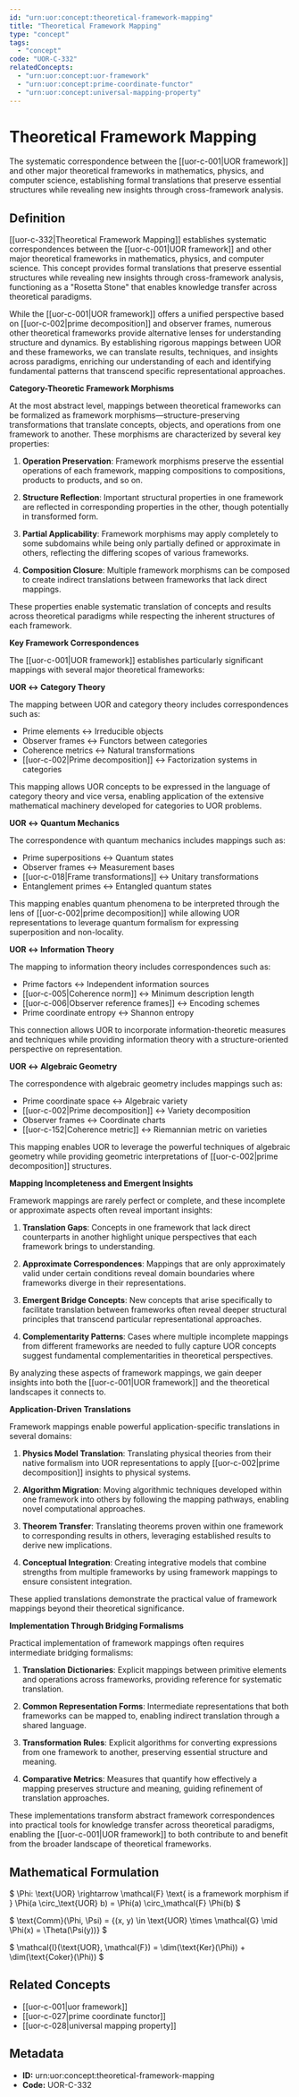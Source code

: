 ```yaml
---
id: "urn:uor:concept:theoretical-framework-mapping"
title: "Theoretical Framework Mapping"
type: "concept"
tags:
  - "concept"
code: "UOR-C-332"
relatedConcepts:
  - "urn:uor:concept:uor-framework"
  - "urn:uor:concept:prime-coordinate-functor"
  - "urn:uor:concept:universal-mapping-property"
---
```


# Theoretical Framework Mapping

The systematic correspondence between the [[uor-c-001|UOR framework]] and other major theoretical frameworks in mathematics, physics, and computer science, establishing formal translations that preserve essential structures while revealing new insights through cross-framework analysis.

## Definition

[[uor-c-332|Theoretical Framework Mapping]] establishes systematic correspondences between the [[uor-c-001|UOR framework]] and other major theoretical frameworks in mathematics, physics, and computer science. This concept provides formal translations that preserve essential structures while revealing new insights through cross-framework analysis, functioning as a "Rosetta Stone" that enables knowledge transfer across theoretical paradigms.

While the [[uor-c-001|UOR framework]] offers a unified perspective based on [[uor-c-002|prime decomposition]] and observer frames, numerous other theoretical frameworks provide alternative lenses for understanding structure and dynamics. By establishing rigorous mappings between UOR and these frameworks, we can translate results, techniques, and insights across paradigms, enriching our understanding of each and identifying fundamental patterns that transcend specific representational approaches.

**Category-Theoretic Framework Morphisms**

At the most abstract level, mappings between theoretical frameworks can be formalized as framework morphisms—structure-preserving transformations that translate concepts, objects, and operations from one framework to another. These morphisms are characterized by several key properties:

1. **Operation Preservation**: Framework morphisms preserve the essential operations of each framework, mapping compositions to compositions, products to products, and so on.

2. **Structure Reflection**: Important structural properties in one framework are reflected in corresponding properties in the other, though potentially in transformed form.

3. **Partial Applicability**: Framework morphisms may apply completely to some subdomains while being only partially defined or approximate in others, reflecting the differing scopes of various frameworks.

4. **Composition Closure**: Multiple framework morphisms can be composed to create indirect translations between frameworks that lack direct mappings.

These properties enable systematic translation of concepts and results across theoretical paradigms while respecting the inherent structures of each framework.

**Key Framework Correspondences**

The [[uor-c-001|UOR framework]] establishes particularly significant mappings with several major theoretical frameworks:

**UOR ↔ Category Theory**

The mapping between UOR and category theory includes correspondences such as:
- Prime elements ↔ Irreducible objects
- Observer frames ↔ Functors between categories
- Coherence metrics ↔ Natural transformations
- [[uor-c-002|Prime decomposition]] ↔ Factorization systems in categories

This mapping allows UOR concepts to be expressed in the language of category theory and vice versa, enabling application of the extensive mathematical machinery developed for categories to UOR problems.

**UOR ↔ Quantum Mechanics**

The correspondence with quantum mechanics includes mappings such as:
- Prime superpositions ↔ Quantum states
- Observer frames ↔ Measurement bases
- [[uor-c-018|Frame transformations]] ↔ Unitary transformations
- Entanglement primes ↔ Entangled quantum states

This mapping enables quantum phenomena to be interpreted through the lens of [[uor-c-002|prime decomposition]] while allowing UOR representations to leverage quantum formalism for expressing superposition and non-locality.

**UOR ↔ Information Theory**

The mapping to information theory includes correspondences such as:
- Prime factors ↔ Independent information sources
- [[uor-c-005|Coherence norm]] ↔ Minimum description length
- [[uor-c-006|Observer reference frames]] ↔ Encoding schemes
- Prime coordinate entropy ↔ Shannon entropy

This connection allows UOR to incorporate information-theoretic measures and techniques while providing information theory with a structure-oriented perspective on representation.

**UOR ↔ Algebraic Geometry**

The correspondence with algebraic geometry includes mappings such as:
- Prime coordinate space ↔ Algebraic variety
- [[uor-c-002|Prime decomposition]] ↔ Variety decomposition
- Observer frames ↔ Coordinate charts
- [[uor-c-152|Coherence metric]] ↔ Riemannian metric on varieties

This mapping enables UOR to leverage the powerful techniques of algebraic geometry while providing geometric interpretations of [[uor-c-002|prime decomposition]] structures.

**Mapping Incompleteness and Emergent Insights**

Framework mappings are rarely perfect or complete, and these incomplete or approximate aspects often reveal important insights:

1. **Translation Gaps**: Concepts in one framework that lack direct counterparts in another highlight unique perspectives that each framework brings to understanding.

2. **Approximate Correspondences**: Mappings that are only approximately valid under certain conditions reveal domain boundaries where frameworks diverge in their representations.

3. **Emergent Bridge Concepts**: New concepts that arise specifically to facilitate translation between frameworks often reveal deeper structural principles that transcend particular representational approaches.

4. **Complementarity Patterns**: Cases where multiple incomplete mappings from different frameworks are needed to fully capture UOR concepts suggest fundamental complementarities in theoretical perspectives.

By analyzing these aspects of framework mappings, we gain deeper insights into both the [[uor-c-001|UOR framework]] and the theoretical landscapes it connects to.

**Application-Driven Translations**

Framework mappings enable powerful application-specific translations in several domains:

1. **Physics Model Translation**: Translating physical theories from their native formalism into UOR representations to apply [[uor-c-002|prime decomposition]] insights to physical systems.

2. **Algorithm Migration**: Moving algorithmic techniques developed within one framework into others by following the mapping pathways, enabling novel computational approaches.

3. **Theorem Transfer**: Translating theorems proven within one framework to corresponding results in others, leveraging established results to derive new implications.

4. **Conceptual Integration**: Creating integrative models that combine strengths from multiple frameworks by using framework mappings to ensure consistent integration.

These applied translations demonstrate the practical value of framework mappings beyond their theoretical significance.

**Implementation Through Bridging Formalisms**

Practical implementation of framework mappings often requires intermediate bridging formalisms:

1. **Translation Dictionaries**: Explicit mappings between primitive elements and operations across frameworks, providing reference for systematic translation.

2. **Common Representation Forms**: Intermediate representations that both frameworks can be mapped to, enabling indirect translation through a shared language.

3. **Transformation Rules**: Explicit algorithms for converting expressions from one framework to another, preserving essential structure and meaning.

4. **Comparative Metrics**: Measures that quantify how effectively a mapping preserves structure and meaning, guiding refinement of translation approaches.

These implementations transform abstract framework correspondences into practical tools for knowledge transfer across theoretical paradigms, enabling the [[uor-c-001|UOR framework]] to both contribute to and benefit from the broader landscape of theoretical frameworks.

## Mathematical Formulation

$
\Phi: \text{UOR} \rightarrow \mathcal{F} \text{ is a framework morphism if } \Phi(a \circ_\text{UOR} b) = \Phi(a) \circ_\mathcal{F} \Phi(b)
$

$
\text{Comm}(\Phi, \Psi) = \{(x, y) \in \text{UOR} \times \mathcal{G} \mid \Phi(x) = \Theta(\Psi(y))\}
$

$
\mathcal{I}(\text{UOR}, \mathcal{F}) = \dim(\text{Ker}(\Phi)) + \dim(\text{Coker}(\Phi))
$

## Related Concepts

- [[uor-c-001|uor framework]]
- [[uor-c-027|prime coordinate functor]]
- [[uor-c-028|universal mapping property]]

## Metadata

- **ID:** urn:uor:concept:theoretical-framework-mapping
- **Code:** UOR-C-332

